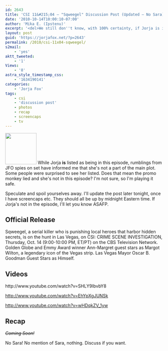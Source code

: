 ```yaml
---
id: 2643
title: 'CSI 11&#215;04 — "Sqweegel" Discussion Post (Updated — No Sara)'
date: '2010-10-14T10:00:10-07:00'
author: 'Mika E. (Ipstenu)'
excerpt: '<del>We still don''t know, with 100% certainty, if Jorja is in this episode or not. So play it by ear, kids!</del> We know. No Sara. No mention of Sara. Not watching.'
layout: post
guid: 'https://jorjafox.net/?p=2643'
permalink: /2010/csi-11x04-sqweegel/
s2mail:
    - 'yes'
aktt_tweeted:
    - '1'
Views:
    - '8'
astra_style_timestamp_css:
    - '1634190141'
categories:
    - 'Jorja Fox'
tags:
    - csi
    - 'discussion post'
    - photos
    - recap
    - screencaps
    - tv
---
```


<img src="//static.jorjafox.net/wordpress/2010/10/sqweegel-100x100.jpg" alt="" title="sqweegel" width="100" height="100" class="alignleft size-thumbnail wp-image-2644" /> While Jorja **is** listed as being in this episode, rumblings from JFO spies on set have informed me that she's not a part of the main plot. Some people were surprised to see her listed.  Does that mean the promo monkey lied and she's not in this episode? I'm not sure, so I'm playing it safe.

Speculate and spoil yourselves away. I'll update the post later tonight, once I have screencaps etc. They should all be up by midnight Eastern time.  If Jorja's not in the episode, I'll let you know ASAFP.

<h2>Official Release</h2>
Sqweegel, a serial killer who is punishing local heroes that harbor hidden secrets, is on the hunt in Las Vegas, on CSI: CRIME SCENE INVESTIGATION, Thursday, Oct. 14 (9:00-10:00 PM, ET/PT) on the CBS Television Network. Golden Globe and Emmy Award winner Ann-Margret guest stars as Margot Wilton, a legendary icon of the Vegas strip. Las Vegas Mayor Oscar B. Goodman Guest Stars as Himself.

<h2>Videos</h2>
http://www.youtube.com/watch?v=SHLY9IbvbY8

http://www.youtube.com/watch?v=EhYpXgJUNSk

http://www.youtube.com/watch?v=wHDqkZV_1yw

<h2>Recap</h2>
<del><em>Coming Soon!</em></del>

No Sara! No mention of Sara, nothing.  Discuss if you want.
